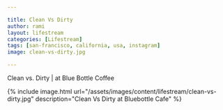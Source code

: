 ```yaml
---

title: Clean Vs Dirty
author: rami
layout: lifestream
categories: [Lifestream]
tags: [san-francisco, california, usa, instagram]
image: clean-vs-dirty.jpg

---
```


Clean vs. Dirty | at Blue Bottle Coffee

{% include image.html url="/assets/images/content/lifestream/clean-vs-dirty.jpg" description="Clean Vs Dirty at Bluebottle Cafe" %}
